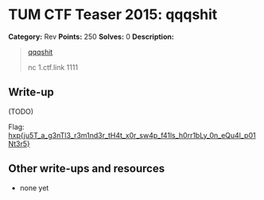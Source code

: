 # TUM CTF Teaser 2015: qqqshit

**Category:** Rev
**Points:** 250
**Solves:** 0
**Description:**

> [qqqshit](qqqshit)
> 
> nc 1.ctf.link 1111


## Write-up

(TODO)

Flag: [hxp{ju5T_a_g3nTl3_r3m1nd3r_tH4t_x0r_sw4p_f41ls_h0rr1bLy_0n_eQu4l_p01Nt3r5}](http://2015.ctf.link/challenges/8/)

## Other write-ups and resources

* none yet
